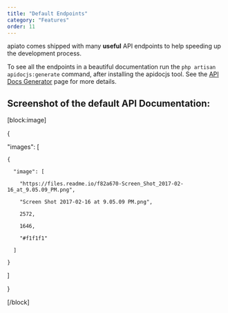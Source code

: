 ```yaml
---
title: "Default Endpoints"
category: "Features"
order: 11
---
```


apiato comes shipped with many **useful** API endpoints to help speeding up the development process.

To see all the endpoints in a beautiful documentation run the `php artisan apidocjs:generate` command, after installing the apidocjs tool. See the [API Docs Generator](doc:api-docs-generator) page for more details.

## Screenshot of the default API Documentation:

[block:image]

{

  "images": [

    {

      "image": [

        "https://files.readme.io/f82a670-Screen_Shot_2017-02-16_at_9.05.09_PM.png",

        "Screen Shot 2017-02-16 at 9.05.09 PM.png",

        2572,

        1646,

        "#f1f1f1"

      ]

    }

  ]

}

[/block]
